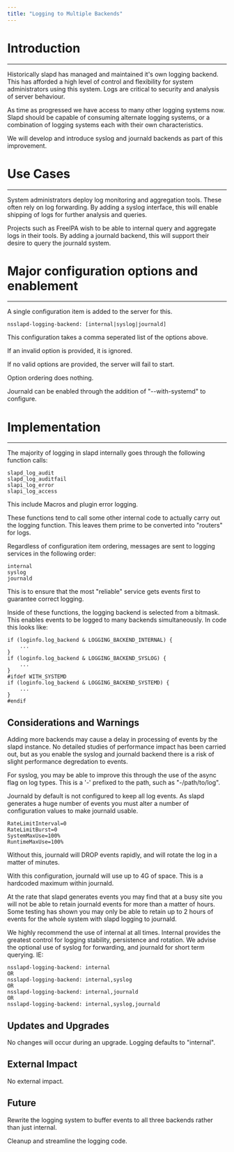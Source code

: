 ```yaml
---
title: "Logging to Multiple Backends"
---
```


# Introduction
--------------

Historically slapd has managed and maintained it's own logging backend. This has afforded a high level of control and flexibility for system administrators using this system. Logs are critical to security and analysis of server behaviour.

As time as progressed we have access to many other logging systems now. Slapd should be capable of consuming alternate logging systems, or a combination of logging systems each with their own characteristics.

We will develop and introduce syslog and journald backends as part of this improvement.

# Use Cases
-----------

System administrators deploy log monitoring and aggregation tools. These often rely on log forwarding. By adding a syslog interface, this will enable shipping of logs for further analysis and queries.

Projects such as FreeIPA wish to be able to internal query and aggregate logs in their tools. By adding a journald backend, this will support their desire to query the journald system.

# Major configuration options and enablement
--------------------------------------------

A single configuration item is added to the server for this.

    nsslapd-logging-backend: [internal|syslog|journald]

This configuration takes a comma seperated list of the options above.

If an invalid option is provided, it is ignored.

If no valid options are provided, the server will fail to start.

Option ordering does nothing.

Journald can be enabled through the addition of "--with-systemd" to configure.


# Implementation
--------

The majority of logging in slapd internally goes through the following function calls:

    slapd_log_audit
    slapd_log_auditfail
    slapi_log_error
    slapi_log_access

This include Macros and plugin error logging.

These functions tend to call some other internal code to actually carry out the logging function. This leaves them prime to be converted into "routers" for logs.

Regardless of configuration item ordering, messages are sent to logging services in the following order:

    internal
    syslog
    journald

This is to ensure that the most "reliable" service gets events first to guarantee correct logging.

Inside of these functions, the logging backend is selected from a bitmask. This enables events to be logged to many backends simultaneously. In code this looks like:

    if (loginfo.log_backend & LOGGING_BACKEND_INTERNAL) {
        ...
    }
    if (loginfo.log_backend & LOGGING_BACKEND_SYSLOG) {
        ...
    }
    #ifdef WITH_SYSTEMD
    if (loginfo.log_backend & LOGGING_BACKEND_SYSTEMD) {
        ...
    }
    #endif

Considerations and Warnings
---------------------------

Adding more backends may cause a delay in processing of events by the slapd instance. No detailed studies of performance impact has been carried out, but as you enable the syslog and journald backend there is a risk of slight performance degredation to events.

For syslog, you may be able to improve this through the use of the async flag on log types. This is a '-' prefixed to the path, such as "-/path/to/log".

Journald by default is not configured to keep all log events. As slapd generates a huge number of events you must alter a number of configuration values to make journald usable.

    RateLimitInterval=0
    RateLimitBurst=0
    SystemMaxUse=100%
    RuntimeMaxUse=100%

Without this, journald will DROP events rapidly, and will rotate the log in a matter of minutes.

With this configuration, journald will use up to 4G of space. This is a hardcoded maximum within journald.

At the rate that slapd generates events you may find that at a busy site you will not be able to retain journald events for more than a matter of hours. Some testing has shown you may only be able to retain up to 2 hours of events for the whole system with slapd logging to journald.

We highly recommend the use of internal at all times. Internal provides the greatest control for logging stability, persistence and rotation. We advise the optional use of syslog for forwarding, and journald for short term querying. IE:

    nsslapd-logging-backend: internal
    OR
    nsslapd-logging-backend: internal,syslog
    OR
    nsslapd-logging-backend: internal,journald
    OR
    nsslapd-logging-backend: internal,syslog,journald

Updates and Upgrades
--------------------

No changes will occur during an upgrade. Logging defaults to "internal".

External Impact
---------------

No external impact.

Future
------

Rewrite the logging system to buffer events to all three backends rather than just internal.

Cleanup and streamline the logging code.



